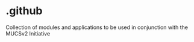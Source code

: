 # .github
Collection of modules and applications to be used in conjunction with the MUCSv2 Initiative 
